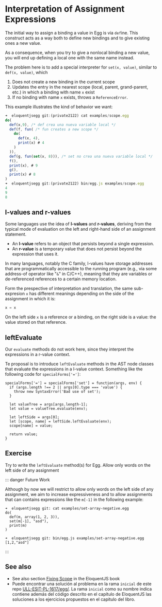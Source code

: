 # Interpretation of Assignment Expressions

The initial way to assign a binding a value in Egg is via `def`ine. 
This construct acts as a way both to define new bindings and to give existing ones a new value.

As a consequence, when you try to give a nonlocal binding a new value, you will end up defining a local one with the same name instead. 

The problem here is to add a special interpreter for `set(x, value)`, similar to `def(x, value)`, which

1. Does not create a new binding in the current scope
2. Updates the entry in the nearest scope (local, parent, grand-parent, etc.) in which a binding with name `x` exist
3. If no binding with name `x` exists, throws a `ReferenceError`.

This example illustrates the kind of behavior we want:

```js
➜  eloquentjsegg git:(private2122) cat examples/scope.egg 
do( 
  def(x,9), /* def crea una nueva variable local */
  def(f, fun( /* fun creates a new scope */
    do(
      def(x, 4), 
      print(x) # 4
    )
  )),
  def(g, fun(set(x, 8))), /* set no crea una nueva variable local */
  f(),
  print(x), # 9
  g(),
  print(x) # 8
)
➜  eloquentjsegg git:(private2122) bin/egg.js examples/scope.egg 
4
9
8
```

## l-values and r-values

Some languages use the idea of **l-values** and **r-values**, deriving from the typical mode of evaluation on the left and right-hand side of an assignment statement. 

* An **l-value** refers to an object that persists beyond a single expression. 
* An **r-value** is a temporary value that does not persist beyond the expression that uses it.

In many languages, notably the C family, l-values have storage addresses that are programmatically accessible to the running program (e.g., via some address-of operator like "`&`" in C/C++), meaning that they are variables or de-referenced references to a certain memory location. 

Form the prespective of interpretation and translation, the same sub-expresion `x` has different meanings depending on the side of the assignment in which it is:

```js
x = x
```
On the left side `x` is a reference or a binding, on the right side is a value: the value stored on that reference. 

## leftEvaluate  

Our `evaluate` methods do not work here, since they interpret the expressions in a r-value context.

Te proposal is to introduce `leftEvaluate` methods in the AST node classes that evaluate the expressions in a l-value context. Something like the following code for `specialForms['=']`:

```js{10}
specialForms['='] = specialForms['set'] = function(args, env) { 
  if (args.length !== 2 || args[0].type === 'value') {
    throw new SyntaxError('Bad use of set');
  }

  let valueTree = args[args.length-1];
  let value = valueTree.evaluate(env);

  let leftSide = args[0];
  let [scope, name] = leftSide.leftEvaluate(env);
  scope[name] = value;

  return value;
}
```

## Exercise

Try to write the `leftEvaluate` method(s) for Egg. Allow only words on the left side of any assignment

::: danger Future Work

Although by now we will restrict to allow only words on the left side of any assignment, we aim to increase expressiveness and to allow assignments that can contains expressions like the `m[-1]` in the following 
example:

```js{4}
➜  eloquentjsegg git: cat examples/set-array-negative.egg       
do(
  def(m, array(1, 2, 3)),
  set(m[-1], "asd"),
  print(m)
)

➜  eloquentjsegg git: bin/egg.js examples/set-array-negative.egg
[1,2,"asd"]
```
::: 

## See also

* See also section [Fixing Scope](https://eloquentjavascript.net/12_language.html#i_Y9ZDMshYCQ) in the EloquentJS book
* Puede encontrar una solución al problema en la rama `inicial` de este repo [ULL-ESIT-PL-1617/egg/](https://github.com/ULL-ESIT-PL-1617/egg/tree/inicial). La rama `inicial` como su nombre indica contiene además del código  descrito en el capítulo de EloquentJS las soluciones a los ejercicios propuestos en el capítulo del libro.
